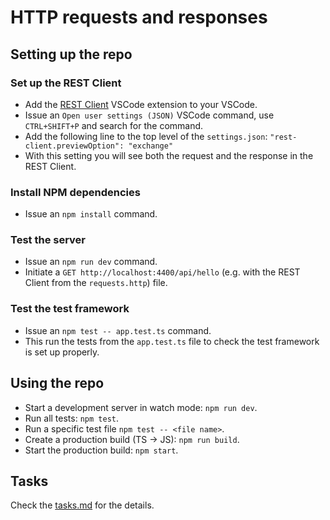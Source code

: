 # HTTP requests and responses

## Setting up the repo

### Set up the REST Client

- Add the [REST Client](https://marketplace.visualstudio.com/items?itemName=humao.rest-client) VSCode extension to your VSCode.
- Issue an `Open user settings (JSON)` VSCode command, use `CTRL+SHIFT+P` and search for the command.
- Add the following line to the top level of the `settings.json`:  `"rest-client.previewOption": "exchange"`
- With this setting you will see both the request and the response in the REST Client.

### Install NPM dependencies

- Issue an `npm install` command.

### Test the server

- Issue an `npm run dev` command.
- Initiate a `GET http://localhost:4400/api/hello` (e.g. with the REST Client from the `requests.http`) file.

### Test the test framework

- Issue an `npm test -- app.test.ts` command.
- This run the tests from the `app.test.ts` file to check the test framework is set up properly.

## Using the repo

- Start a development server in watch mode: `npm run dev`.
- Run all tests: `npm test`.
- Run a specific test file `npm test -- <file name>`.
- Create a production build (TS -> JS): `npm run build`.
- Start the production build: `npm start`.

## Tasks

Check the [tasks.md](./tasks.md) for the details.


